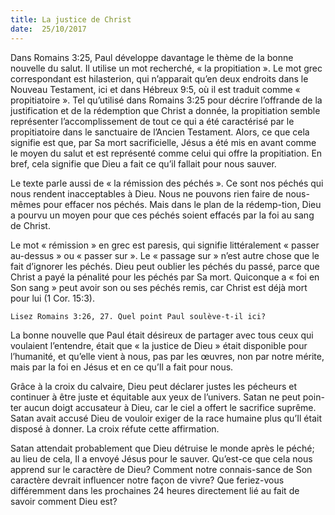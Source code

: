 ```yaml
---
title: La justice de Christ
date:  25/10/2017
---
```


Dans Romains 3:25, Paul développe davantage le thème de la bonne nouvelle du salut. Il utilise un mot recherché, « la propitiation ». Le mot grec correspondant est hilasterion, qui n’apparait qu’en deux endroits dans le Nouveau Testament, ici et dans Hébreux 9:5, où il est traduit comme « propitiatoire ». Tel qu’utilisé dans Romains 3:25 pour décrire l’offrande de la justification et de la rédemption que Christ a donnée, la propitiation semble représenter l’accomplissement de tout ce qui a été caractérisé par le propitiatoire dans le sanctuaire de l’Ancien Testament. Alors, ce que cela signifie est que, par Sa mort sacrificielle, Jésus a été mis en avant comme le moyen du salut et est représenté comme celui qui offre la propitiation. En bref, cela signifie que Dieu a fait ce qu’il fallait pour nous sauver.

Le texte parle aussi de « la rémission des péchés ». Ce sont nos péchés qui nous rendent inacceptables à Dieu. Nous ne pouvons rien faire de nous-mêmes pour effacer nos péchés. Mais dans le plan de la rédemp-tion, Dieu a pourvu un moyen pour que ces péchés soient effacés par la foi au sang de Christ.

Le mot « rémission » en grec est paresis, qui signifie littéralement « passer au-dessus » ou « passer sur ». Le « passage sur » n’est autre chose que le fait d’ignorer les péchés. Dieu peut oublier les péchés du passé, parce que Christ a payé la pénalité pour les péchés par Sa mort. Quiconque a « foi en Son sang » peut avoir son ou ses péchés remis, car Christ est déjà mort pour lui (1 Cor. 15:3).

`Lisez Romains 3:26, 27. Quel point Paul soulève-t-il ici?`

La bonne nouvelle que Paul était désireux de partager avec tous ceux qui voulaient l’entendre, était que « la justice de Dieu » était disponible pour l’humanité, et qu’elle vient à nous, pas par les œuvres, non par notre mérite, mais par la foi en Jésus et en ce qu’Il a fait pour nous.

Grâce à la croix du calvaire, Dieu peut déclarer justes les pécheurs et continuer à être juste et équitable aux yeux de l’univers. Satan ne peut poin-ter aucun doigt accusateur à Dieu, car le ciel a offert le sacrifice suprême. Satan avait accusé Dieu de vouloir exiger de la race humaine plus qu’Il était disposé à donner. La croix réfute cette affirmation.

Satan attendait probablement que Dieu détruise le monde après le péché; au lieu de cela, Il a envoyé Jésus pour le sauver. Qu’est-ce que cela nous apprend sur le caractère de Dieu? Comment notre connais-sance de Son caractère devrait influencer notre façon de vivre? Que feriez-vous différemment dans les prochaines 24 heures directement lié au fait de savoir comment Dieu est?
